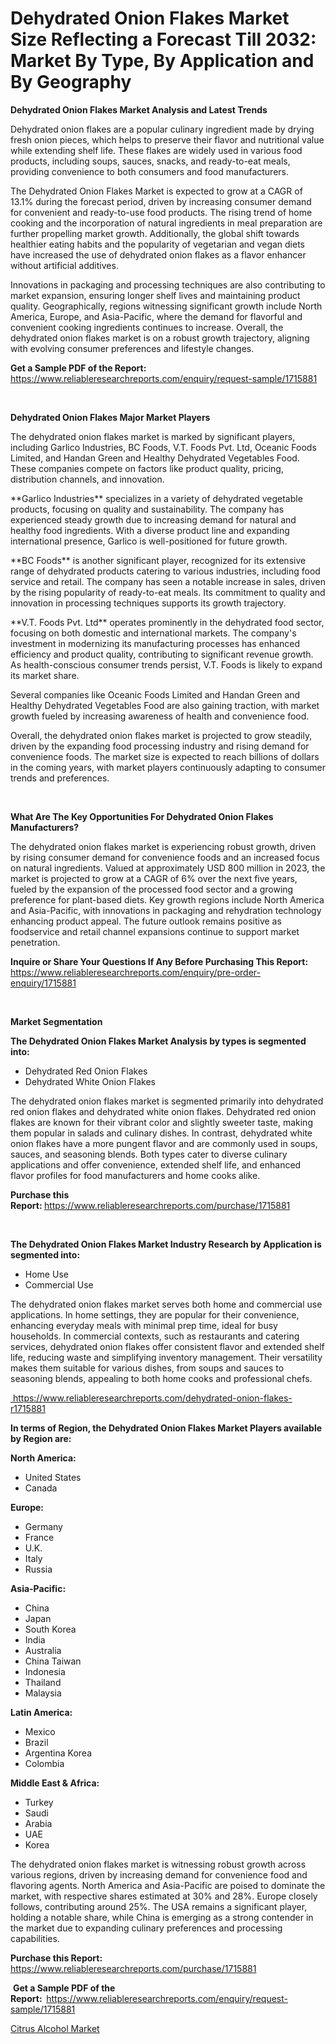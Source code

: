 <p><h1>Dehydrated Onion Flakes Market Size Reflecting a Forecast Till 2032: Market By Type, By Application and By Geography</h1></p><p><strong>Dehydrated Onion Flakes Market Analysis and Latest Trends</strong></p>
<p><p>Dehydrated onion flakes are a popular culinary ingredient made by drying fresh onion pieces, which helps to preserve their flavor and nutritional value while extending shelf life. These flakes are widely used in various food products, including soups, sauces, snacks, and ready-to-eat meals, providing convenience to both consumers and food manufacturers.</p><p>The Dehydrated Onion Flakes Market is expected to grow at a CAGR of 13.1% during the forecast period, driven by increasing consumer demand for convenient and ready-to-use food products. The rising trend of home cooking and the incorporation of natural ingredients in meal preparation are further propelling market growth. Additionally, the global shift towards healthier eating habits and the popularity of vegetarian and vegan diets have increased the use of dehydrated onion flakes as a flavor enhancer without artificial additives.</p><p>Innovations in packaging and processing techniques are also contributing to market expansion, ensuring longer shelf lives and maintaining product quality. Geographically, regions witnessing significant growth include North America, Europe, and Asia-Pacific, where the demand for flavorful and convenient cooking ingredients continues to increase. Overall, the dehydrated onion flakes market is on a robust growth trajectory, aligning with evolving consumer preferences and lifestyle changes.</p></p>
<p><strong>Get a Sample PDF of the Report:&nbsp;</strong> <a href="https://www.reliableresearchreports.com/enquiry/request-sample/1715881?utm_campaign=2009&utm_medium=2&utm_source=Github&utm_content=ia&utm_term=14022025&utm_id=dehydrated-onion-flakes">https://www.reliableresearchreports.com/enquiry/request-sample/1715881</a></p>
<p>&nbsp;</p>
<p><strong>Dehydrated Onion Flakes Major Market Players</strong></p>
<p><p>The dehydrated onion flakes market is marked by significant players, including Garlico Industries, BC Foods, V.T. Foods Pvt. Ltd, Oceanic Foods Limited, and Handan Green and Healthy Dehydrated Vegetables Food. These companies compete on factors like product quality, pricing, distribution channels, and innovation.</p><p>**Garlico Industries** specializes in a variety of dehydrated vegetable products, focusing on quality and sustainability. The company has experienced steady growth due to increasing demand for natural and healthy food ingredients. With a diverse product line and expanding international presence, Garlico is well-positioned for future growth.</p><p>**BC Foods** is another significant player, recognized for its extensive range of dehydrated products catering to various industries, including food service and retail. The company has seen a notable increase in sales, driven by the rising popularity of ready-to-eat meals. Its commitment to quality and innovation in processing techniques supports its growth trajectory.</p><p>**V.T. Foods Pvt. Ltd** operates prominently in the dehydrated food sector, focusing on both domestic and international markets. The company's investment in modernizing its manufacturing processes has enhanced efficiency and product quality, contributing to significant revenue growth. As health-conscious consumer trends persist, V.T. Foods is likely to expand its market share.</p><p>Several companies like Oceanic Foods Limited and Handan Green and Healthy Dehydrated Vegetables Food are also gaining traction, with market growth fueled by increasing awareness of health and convenience food. </p><p>Overall, the dehydrated onion flakes market is projected to grow steadily, driven by the expanding food processing industry and rising demand for convenience foods. The market size is expected to reach billions of dollars in the coming years, with market players continuously adapting to consumer trends and preferences.</p></p>
<p>&nbsp;</p>
<p><strong>What Are The Key Opportunities For Dehydrated Onion Flakes Manufacturers?</strong></p>
<p><p>The dehydrated onion flakes market is experiencing robust growth, driven by rising consumer demand for convenience foods and an increased focus on natural ingredients. Valued at approximately USD 800 million in 2023, the market is projected to grow at a CAGR of 6% over the next five years, fueled by the expansion of the processed food sector and a growing preference for plant-based diets. Key growth regions include North America and Asia-Pacific, with innovations in packaging and rehydration technology enhancing product appeal. The future outlook remains positive as foodservice and retail channel expansions continue to support market penetration.</p></p>
<p><strong>Inquire or Share Your Questions If Any Before Purchasing This Report:</strong> <a href="https://www.reliableresearchreports.com/enquiry/pre-order-enquiry/1715881?utm_campaign=2009&utm_medium=2&utm_source=Github&utm_content=ia&utm_term=14022025&utm_id=dehydrated-onion-flakes">https://www.reliableresearchreports.com/enquiry/pre-order-enquiry/1715881</a></p>
<p>&nbsp;</p>
<p><strong>Market Segmentation</strong></p>
<p><strong>The Dehydrated Onion Flakes Market Analysis by types is segmented into:</strong></p>
<p><ul><li>Dehydrated Red Onion Flakes</li><li>Dehydrated White Onion Flakes</li></ul></p>
<p><p>The dehydrated onion flakes market is segmented primarily into dehydrated red onion flakes and dehydrated white onion flakes. Dehydrated red onion flakes are known for their vibrant color and slightly sweeter taste, making them popular in salads and culinary dishes. In contrast, dehydrated white onion flakes have a more pungent flavor and are commonly used in soups, sauces, and seasoning blends. Both types cater to diverse culinary applications and offer convenience, extended shelf life, and enhanced flavor profiles for food manufacturers and home cooks alike.</p></p>
<p><strong>Purchase this Report:&nbsp;</strong><a href="https://www.reliableresearchreports.com/purchase/1715881?utm_campaign=2009&utm_medium=2&utm_source=Github&utm_content=ia&utm_term=14022025&utm_id=dehydrated-onion-flakes">https://www.reliableresearchreports.com/purchase/1715881</a></p>
<p>&nbsp;</p>
<p><strong>The Dehydrated Onion Flakes Market Industry Research by Application is segmented into:</strong></p>
<p><ul><li>Home Use</li><li>Commercial Use</li></ul></p>
<p><p>The dehydrated onion flakes market serves both home and commercial use applications. In home settings, they are popular for their convenience, enhancing everyday meals with minimal prep time, ideal for busy households. In commercial contexts, such as restaurants and catering services, dehydrated onion flakes offer consistent flavor and extended shelf life, reducing waste and simplifying inventory management. Their versatility makes them suitable for various dishes, from soups and sauces to seasoning blends, appealing to both home cooks and professional chefs.</p></p>
<p><a href="https://www.reliableresearchreports.com/dehydrated-onion-flakes-r1715881?utm_campaign=2009&utm_medium=2&utm_source=Github&utm_content=ia&utm_term=14022025&utm_id=dehydrated-onion-flakes">&nbsp;https://www.reliableresearchreports.com/dehydrated-onion-flakes-r1715881</a></p>
<p><strong>In terms of Region, the Dehydrated Onion Flakes Market Players available by Region are:</strong></p>
<p>
    <p> <strong> North America: </strong>
        <ul>
            <li>United States</li>
            <li>Canada</li>
        </ul>
        </p> 
    <p> <strong> Europe: </strong>
        <ul>
            <li>Germany</li>
            <li>France</li>
            <li>U.K.</li>
            <li>Italy</li>
            <li>Russia</li>
        </ul>
        </p> 
    <p> <strong> Asia-Pacific: </strong>
        <ul>
            <li>China</li>
            <li>Japan</li>
            <li>South Korea</li>
            <li>India</li>
            <li>Australia</li>
            <li>China Taiwan</li>
            <li>Indonesia</li>
            <li>Thailand</li>
            <li>Malaysia</li>
        </ul>
        </p> 
    <p> <strong> Latin America: </strong>
        <ul>
            <li>Mexico</li>
            <li>Brazil</li>
            <li>Argentina Korea</li>
            <li>Colombia</li>
        </ul>
        </p> 
    <p> <strong> Middle East & Africa: </strong>
        <ul>
            <li>Turkey</li>
            <li>Saudi</li>
            <li>Arabia</li>
            <li>UAE</li>
            <li>Korea</li>
        </ul>
    </p>
    </p>
<p><p>The dehydrated onion flakes market is witnessing robust growth across various regions, driven by increasing demand for convenience food and flavoring agents. North America and Asia-Pacific are poised to dominate the market, with respective shares estimated at 30% and 28%. Europe closely follows, contributing around 25%. The USA remains a significant player, holding a notable share, while China is emerging as a strong contender in the market due to expanding culinary preferences and processing capabilities.</p></p>
<p><strong>Purchase this Report: </strong><a href="https://www.reliableresearchreports.com/purchase/1715881?utm_campaign=2009&utm_medium=2&utm_source=Github&utm_content=ia&utm_term=14022025&utm_id=dehydrated-onion-flakes">https://www.reliableresearchreports.com/purchase/1715881</a></p>
<p>&nbsp;<strong>Get a Sample PDF of the Report:&nbsp;&nbsp;</strong><a href="https://www.reliableresearchreports.com/enquiry/request-sample/1715881?utm_campaign=2009&utm_medium=2&utm_source=Github&utm_content=ia&utm_term=14022025&utm_id=dehydrated-onion-flakes">https://www.reliableresearchreports.com/enquiry/request-sample/1715881</a></p>
<p><strong></strong></p>
<p><p><a href="https://github.com/hgf64gh/Market-Research-Report-List-1/blob/main/citrus-alcohol-market.md?utm_campaign=2009&utm_medium=2&utm_source=Github&utm_content=ia&utm_term=14022025&utm_id=dehydrated-onion-flakes">Citrus Alcohol Market</a></p></p>